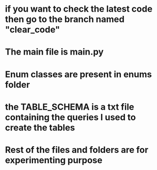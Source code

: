 # if you want to check the latest code then go to the branch named "clear_code"
# The main file is main.py
# Enum classes are present in enums folder
# the TABLE_SCHEMA is a txt file containing the queries I used to create the tables
# Rest of the files and folders are for experimenting purpose
